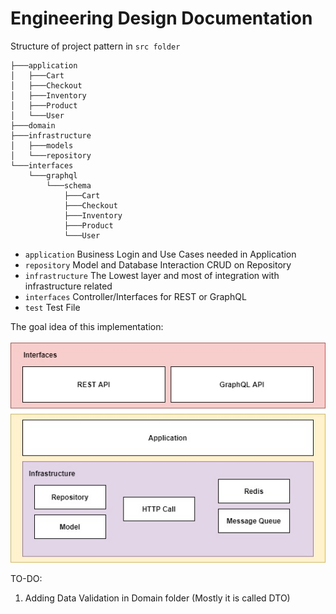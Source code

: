 # Engineering Design Documentation 

Structure of project pattern in `src folder`
```
├───application
│   ├───Cart
│   ├───Checkout
│   ├───Inventory
│   ├───Product
│   └───User
├───domain
├───infrastructure
│   ├───models
│   └───repository
└───interfaces
    └───graphql
        └───schema
            ├───Cart
            ├───Checkout
            ├───Inventory
            ├───Product
            └───User
```

* `application` Business Login and Use Cases needed in Application <br />
* `repository` Model and Database Interaction CRUD on Repository <br />
* `infrastructure` The Lowest layer and most of integration with infrastructure related <br />
* `interfaces` Controller/Interfaces for REST or GraphQL <br />
* `test` Test File <br />

The goal idea of this implementation: <br /><br />
![alt text](https://github.com/HarryChang30/node-kuncie-test/blob/master/implementation.jpg)


TO-DO: 
1. Adding Data Validation in Domain folder (Mostly it is called DTO)

